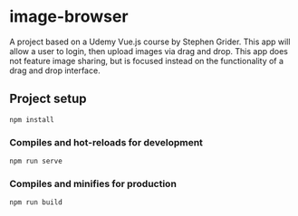 # image-browser

A project based on a Udemy Vue.js course by Stephen Grider. This app will allow a user to login, then upload images via drag and drop. This app does not feature image sharing, but is focused instead on the functionality of a drag and drop interface.

## Project setup
```
npm install
```

### Compiles and hot-reloads for development
```
npm run serve
```

### Compiles and minifies for production
```
npm run build
```
